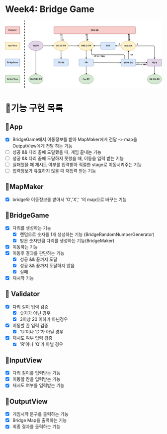 # Week4: Bridge Game

![](chart.png)

# 🎯기능 구현 목록

## 🥇App

- [x] BridgeGame에서 이동정보를 받아 MapMaker에게 전달 -> map을 OutputView에게 전달 하는 기능
- [ ] 성공 && 다리 끝에 도달했을 때, 게임 끝내는 기능
- [ ] 성공 && 다리 끝에 도달하지 못했을 때, 이동을 입력 받는 기능
- [ ] 실패했을 때 재시도 여부를 입력받아 적절한 stage로 이동시켜주는 기능
- [ ] 입력정보가 유효하지 않을 때 재입력 받는 기능

## 🥇MapMaker

- [x] bridge와 이동정보를 받아서 'O','X',' '의 map으로 바꾸는 기능

## 🥇BridgeGame

- [x] 다리를 생성하는 기능
  - [x] 랜덤으로 숫자를 1개 생성하는 기능 (BridgeRandomNumberGenerator)
  - [x] 받은 숫자만큼 다리를 생성하는 기능(BridgeMaker)
- [x] 이동하는 기능
- [x] 이동후 결과를 판단하는 기능
  - [x] 성공 && 끝까지 도달
  - [x] 성공 && 끝까지 도달하지 않음
  - [x] 실패
- [x] 재시작 기능

## 🥇 Validator

- [x] 다리 길이 입력 검증
  - [x] 숫자가 아닌 경우
  - [x] 3이상 20 이하가 아닌경우
- [x] 이동할 칸 입력 검증
  - [x] 'U'이나 'D'가 아닐 경우
- [x] 재시도 여부 입력 검증
  - [x] 'R'이나 'Q'가 아닐 경우

## 🥇InputView

- [x] 다리 길이를 입력받는 기능
- [x] 이동할 칸을 입력받는 기능
- [x] 재시도 여부를 입력받는 기능

## 🥇OutputView

- [x] 게임시작 문구를 출력하는 기능
- [x] Bridge Map을 출력하는 기능
- [x] 최종 결과를 출력하는 기능
